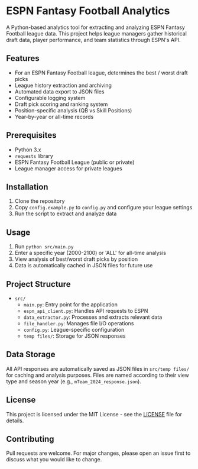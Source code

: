 # ESPN Fantasy Football Analytics

A Python-based analytics tool for extracting and analyzing ESPN Fantasy Football league data. This project helps league managers gather historical draft data, player performance, and team statistics through ESPN's API.

## Features

- For an ESPN Fantasy Football league, determines the best / worst draft picks
- League history extraction and archiving
- Automated data export to JSON files
- Configurable logging system
- Draft pick scoring and ranking system
- Position-specific analysis (QB vs Skill Positions)
- Year-by-year or all-time records

## Prerequisites

- Python 3.x
- `requests` library
- ESPN Fantasy Football League (public or private)
- League manager access for private leagues

## Installation

1. Clone the repository
2. Copy `config.example.py` to `config.py` and configure your league settings
3. Run the script to extract and analyze data

## Usage

1. Run `python src/main.py`
2. Enter a specific year (2000-2100) or 'ALL' for all-time analysis
3. View analysis of best/worst draft picks by position
4. Data is automatically cached in JSON files for future use

## Project Structure

- `src/`
  - `main.py`: Entry point for the application
  - `espn_api_client.py`: Handles API requests to ESPN
  - `data_extractor.py`: Processes and extracts relevant data
  - `file_handler.py`: Manages file I/O operations
  - `config.py`: League-specific configuration
  - `temp files/`: Storage for JSON responses

## Data Storage

All API responses are automatically saved as JSON files in `src/temp files/` for caching and analysis purposes. Files are named according to their view type and season year (e.g., `mTeam_2024_response.json`).

## License

This project is licensed under the MIT License - see the [LICENSE](LICENSE) file for details.

## Contributing

Pull requests are welcome. For major changes, please open an issue first to discuss what you would like to change.